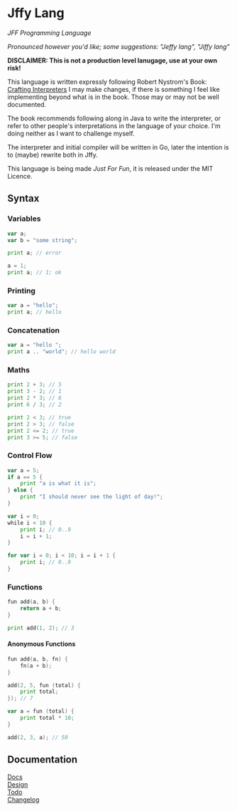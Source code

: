 # Jffy Lang

_JFF Programming Language_

_Pronounced however you'd like; some suggestions: "Jeffy lang", "Jiffy lang"_

**DISCLAIMER: This is not a production level lanugage, use at your own risk!**

This language is written expressly following Robert Nystrom's
Book: [Crafting Interpreters](https://craftinginterpreters.com/)
I may make changes, if there is something I feel like implementing beyond what is
in the book. Those may or may not be well documented.

The book recommends following along in Java to write the interpreter, or refer 
to other people's interpretations in the language of your choice. I'm doing 
neither as I want to challenge myself. 

The interpreter and initial compiler will be written in Go, later the intention
is to (maybe) rewrite both in Jffy. 

This language is being made _Just For Fun_, it is released under the MIT Licence.

## Syntax

### Variables
```go
var a;
var b = "some string";

print a; // error

a = 1;
print a; // 1; ok

```

### Printing
```go
var a = "hello";
print a; // hello
```

### Concatenation
```go
var a = "hello ";
print a .. "world"; // hello world
```

### Maths
```go
print 2 + 3; // 5
print 3 - 2; // 1
print 2 * 3; // 6
print 6 / 3; // 2

print 2 < 3; // true
print 2 > 3; // false
print 2 <= 2; // true
print 3 >= 5; // false
```

### Control Flow
```go
var a = 5;
if a == 5 {
    print "a is what it is";
} else {
    print "I should never see the light of day!";
}

var i = 0;
while i < 10 {
    print i; // 0..9
    i = i + 1;
}

for var i = 0; i < 10; i = i + 1 {
    print i; // 0..9
}
```

### Functions
```go
fun add(a, b) {
    return a + b;
}

print add(1, 2); // 3
```

#### Anonymous Functions
```go
fun add(a, b, fn) {
    fn(a + b);
}

add(2, 5, fun (total) {
    print total;
}); // 7

var a = fun (total) {
    print total * 10;
}

add(2, 3, a); // 50
```

## Documentation

[Docs](./docs/TOC.md)<br/>
[Design](./docs/DESIGN.md)<br/>
[Todo](./docs/TODO.md)<br/>
[Changelog](./docs/CHANGELOG.md)
